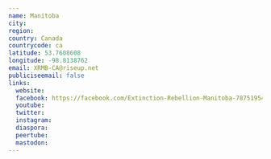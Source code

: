 ```yaml
---
name: Manitoba
city:
region:
country: Canada
countrycode: ca
latitude: 53.7608608
longitude: -98.8138762
email: XRMB-CA@riseup.net
publiciseemail: false
links:
  website:
  facebook: https://facebook.com/Extinction-Rebellion-Manitoba-787519548264465
  youtube:
  twitter:
  instagram:
  diaspora:
  peertube:
  mastodon:
---
```

